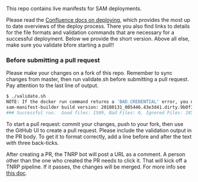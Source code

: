 This repo contains live manifests for SAM deployments.  

Please read the [Confluence docs on deploying](https://confluence.internal.salesforce.com/display/SAM/Onboarding+To+SAM), which provides the most up to date overviews of the deploy process. There you also find links to details for the file formats and validation commands that are necessary for a successful deployment. Below we provide the short version. Above all else, make sure you validate bfore starting a pull!!

### Before submitting a pull request

Please make your changes on a fork of this repo.  Remember to sync changes from master, then run validate.sh before submitting a pull request.  Pay attention to the last line of output.

```sh
$ ./validate.sh 
NOTE: If the docker run command returns a 'BAD_CREDENTIAL' error, you need to run 'docker login ops0-artifactrepo1-0-prd.data.sfdc.net' (one-time). See https://confluence.internal.salesforce.com/x/NRDa (Set up Docker for Sam)
sam-manifest-builder build version: 20180131_005446.43e3d41.dirty.9b0f360a10ec
### Successful run.  Good files: 1589, Bad Files: 0, Ignored Files: 285
```

To start a pull request: commit your changes, push to your fork, then use the GitHub UI to create a pull request. Please include the validation output in the PR body. To get it to format correctly, add a line before and after the text with three back-ticks.

After creating a PR, the TNRP bot will post a URL as a comment. A person other than the one who created the PR needs to click it. That will kick off a TNRP pipeline. If it passes, the changes will be merged. For more info see [this doc](https://confluence.internal.salesforce.com/x/uafy).
